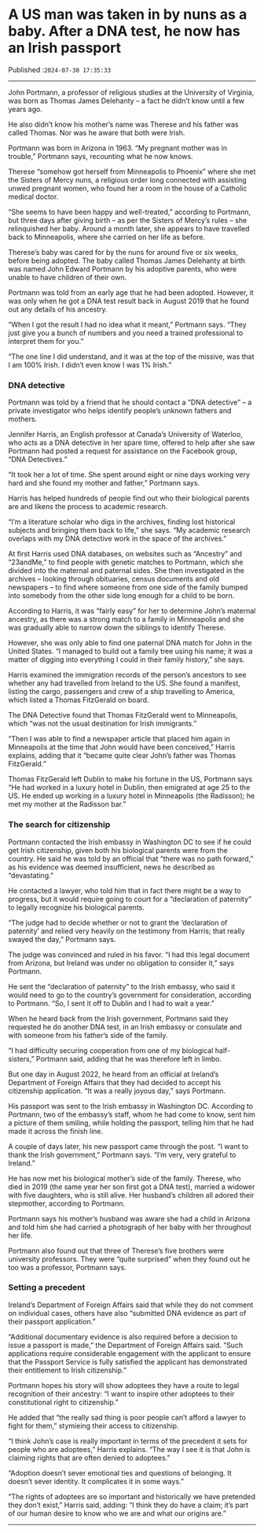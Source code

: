 # A US man was taken in by nuns as a baby. After a DNA test, he now has an Irish passport

Published :`2024-07-30 17:35:33`

---

John Portmann, a professor of religious studies at the University of Virginia, was born as Thomas James Delehanty – a fact he didn’t know until a few years ago.

He also didn’t know his mother’s name was Therese and his father was called Thomas. Nor was he aware that both were Irish.

Portmann was born in Arizona in 1963. “My pregnant mother was in trouble,” Portmann says, recounting what he now knows.

Therese “somehow got herself from Minneapolis to Phoenix” where she met the Sisters of Mercy nuns, a religious order long connected with assisting unwed pregnant women, who found her a room in the house of a Catholic medical doctor.

“She seems to have been happy and well-treated,” according to Portmann, but three days after giving birth – as per the Sisters of Mercy’s rules – she relinquished her baby. Around a month later, she appears to have travelled back to Minneapolis, where she carried on her life as before.

Therese’s baby was cared for by the nuns for around five or six weeks, before being adopted. The baby called Thomas James Delehanty at birth was named John Edward Portmann by his adoptive parents, who were unable to have children of their own.

Portmann was told from an early age that he had been adopted. However, it was only when he got a DNA test result back in August 2019 that he found out any details of his ancestry.

“When I got the result I had no idea what it meant,” Portmann says. “They just give you a bunch of numbers and you need a trained professional to interpret them for you.”

“The one line I did understand, and it was at the top of the missive, was that I am 100% Irish. I didn’t even know I was 1% Irish.”

### DNA detective

Portmann was told by a friend that he should contact a “DNA detective” – a private investigator who helps identify people’s unknown fathers and mothers.

Jennifer Harris, an English professor at Canada’s University of Waterloo, who acts as a DNA detective in her spare time, offered to help after she saw Portmann had posted a request for assistance on the Facebook group, “DNA Detectives.”

“It took her a lot of time. She spent around eight or nine days working very hard and she found my mother and father,” Portmann says.

Harris has helped hundreds of people find out who their biological parents are and likens the process to academic research.

“I’m a literature scholar who digs in the archives, finding lost historical subjects and bringing them back to life,” she says. “My academic research overlaps with my DNA detective work in the space of the archives.”

At first Harris used DNA databases, on websites such as “Ancestry” and “23andMe,” to find people with genetic matches to Portmann, which she divided into the maternal and paternal sides. She then investigated in the archives – looking through obituaries, census documents and old newspapers – to find where someone from one side of the family bumped into somebody from the other side long enough for a child to be born.

According to Harris, it was “fairly easy” for her to determine John’s maternal ancestry, as there was a strong match to a family in Minneapolis and she was gradually able to narrow down the siblings to identify Therese.

However, she was only able to find one paternal DNA match for John in the United States. “I managed to build out a family tree using his name; it was a matter of digging into everything I could in their family history,” she says.

Harris examined the immigration records of the person’s ancestors to see whether any had travelled from Ireland to the US. She found a manifest, listing the cargo, passengers and crew of a ship travelling to America, which listed a Thomas FitzGerald on board.

The DNA Detective found that Thomas FitzGerald went to Minneapolis, which “was not the usual destination for Irish immigrants.”

“Then I was able to find a newspaper article that placed him again in Minneapolis at the time that John would have been conceived,” Harris explains, adding that it “became quite clear John’s father was Thomas FitzGerald.”

Thomas FitzGerald left Dublin to make his fortune in the US, Portmann says “He had worked in a luxury hotel in Dublin, then emigrated at age 25 to the US. He ended up working in a luxury hotel in Minneapolis (the Radisson); he met my mother at the Radisson bar.”

### The search for citizenship

Portmann contacted the Irish embassy in Washington DC to see if he could get Irish citizenship, given both his biological parents were from the country. He said he was told by an official that “there was no path forward,” as his evidence was deemed insufficient, news he described as “devastating.”

He contacted a lawyer, who told him that in fact there might be a way to progress, but it would require going to court for a “declaration of paternity” to legally recognize his biological parents.

“The judge had to decide whether or not to grant the ‘declaration of paternity’ and relied very heavily on the testimony from Harris; that really swayed the day,” Portmann says.

The judge was convinced and ruled in his favor. “I had this legal document from Arizona, but Ireland was under no obligation to consider it,” says Portmann.

He sent the “declaration of paternity” to the Irish embassy, who said it would need to go to the country’s government for consideration, according to Portmann. “So, I sent it off to Dublin and I had to wait a year.”

When he heard back from the Irish government, Portmann said they requested he do another DNA test, in an Irish embassy or consulate and with someone from his father’s side of the family.

“I had difficulty securing cooperation from one of my biological half-sisters,” Portmann said, adding that he was therefore left in limbo.

But one day in August 2022, he heard from an official at Ireland’s Department of Foreign Affairs that they had decided to accept his citizenship application. “It was a really joyous day,” says Portmann.

His passport was sent to the Irish embassy in Washington DC. According to Portmann, two of the embassy’s staff, whom he had come to know, sent him a picture of them smiling, while holding the passport, telling him that he had made it across the finish line.

A couple of days later, his new passport came through the post. “I want to thank the Irish government,” Portmann says. “I’m very, very grateful to Ireland.”

He has now met his biological mother’s side of the family. Therese, who died in 2019 (the same year her son first got a DNA test), married a widower with five daughters, who is still alive. Her husband’s children all adored their stepmother, according to Portmann.

Portmann says his mother’s husband was aware she had a child in Arizona and told him she had carried a photograph of her baby with her throughout her life.

Portmann also found out that three of Therese’s five brothers were university professors. They were “quite surprised” when they found out he too was a professor, Portmann says.

### Setting a precedent

Ireland’s Department of Foreign Affairs said that while they do not comment on individual cases, others have also “submitted DNA evidence as part of their passport application.”

“Additional documentary evidence is also required before a decision to issue a passport is made,” the Department of Foreign Affairs said. “Such applications require considerable engagement with the applicant to ensure that the Passport Service is fully satisfied the applicant has demonstrated their entitlement to Irish citizenship.”

Portmann hopes his story will show adoptees they have a route to legal recognition of their ancestry: “I want to inspire other adoptees to their constitutional right to citizenship.”

He added that “the really sad thing is poor people can’t afford a lawyer to fight for them,” stymieing their access to citizenship.

“I think John’s case is really important in terms of the precedent it sets for people who are adoptees,” Harris explains. “The way I see it is that John is claiming rights that are often denied to adoptees.”

“Adoption doesn’t sever emotional ties and questions of belonging. It doesn’t sever identity. It complicates it in some ways.”

“The rights of adoptees are so important and historically we have pretended they don’t exist,” Harris said, adding: “I think they do have a claim; it’s part of our human desire to know who we are and what our origins are.”

---

